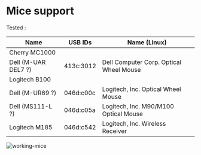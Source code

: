 # Mice support

Tested :

| Name | USB IDs | Name (Linux) |
| --- | --- | --- |
| Cherry MC1000 | | |
| Dell (M-UAR DEL7 ?) | 413c:3012 | Dell Computer Corp. Optical Wheel Mouse |
| Logitech B100 | | |
| Dell (M-UR69 ?) | 046d:c00c | Logitech, Inc. Optical Wheel Mouse |
| Dell (MS111-L ?) | 046d:c05a  | Logitech, Inc. M90/M100 Optical Mouse |
| Logitech M185 | 046d:c542 | Logitech, Inc. Wireless Receiver |

![working-mice](https://github.com/jjmz/Atari-Quadrature-USB-Mouse-Adapter/blob/v2-platformio/doc/working-mice.jpg)

